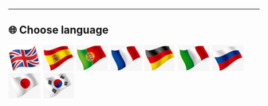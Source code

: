 [PRUSA]: https://github.com/ZONESTAR3D/Slicing-Guide/tree/master/PrusaSlicer#6-slicing-muti-color-for-e4-hotend
[CURA]: https://github.com/ZONESTAR3D/Slicing-Guide/tree/master/cura
[S3D]: https://github.com/ZONESTAR3D/Slicing-Guide/tree/master/Simplify3D#slicing-video-toturial-for-z9v5-with-e4-hotend
[ENDGCODE]: https://github.com/ZONESTAR3D/Slicing-Guide/blob/master/PrusaSlicer/Custom_Gcode.md#end-g-code
[STARTGCODE]: https://github.com/ZONESTAR3D/Slicing-Guide/blob/master/PrusaSlicer/Custom_Gcode.md#start-gcode
[FIRMWARE]: https://github.com/ZONESTAR3D/Firmware

----
## <a id="choose-language">:globe_with_meridians: Choose language </a>
[![](../../../lanpic/EN.png)](https://github.com/ZONESTAR3D/Upgrade-kit-guide/tree/main/HOTEND/E4/User_guide/readme.md)
[![](../../../lanpic/ES.png)](https://github.com/ZONESTAR3D/Upgrade-kit-guide/tree/main/HOTEND/E4/User_guide/readme-es.md)
[![](../../../lanpic/PT.png)](https://github.com/ZONESTAR3D/Upgrade-kit-guide/tree/main/HOTEND/E4/User_guide/readme-pt.md)
[![](../../../lanpic/FR.png)](https://github.com/ZONESTAR3D/Upgrade-kit-guide/tree/main/HOTEND/E4/User_guide/readme-fr.md)
[![](../../../lanpic/DE.png)](https://github.com/ZONESTAR3D/Upgrade-kit-guide/tree/main/HOTEND/E4/User_guide/readme-de.md)
[![](../../../lanpic/IT.png)](https://github.com/ZONESTAR3D/Upgrade-kit-guide/tree/main/HOTEND/E4/User_guide/readme-it.md)
[![](../../../lanpic/RU.png)](https://github.com/ZONESTAR3D/Upgrade-kit-guide/tree/main/HOTEND/E4/User_guide/readme-ru.md)
[![](../../../lanpic/JP.png)](https://github.com/ZONESTAR3D/Upgrade-kit-guide/tree/main/HOTEND/E4/User_guide/readme-jp.md)
[![](../../../lanpic/KR.png)](https://github.com/ZONESTAR3D/Upgrade-kit-guide/tree/main/HOTEND/E4/User_guide/readme-kr.md)
<!-- [![](../../../lanpic/SA.png)](https://github.com/ZONESTAR3D/Upgrade-kit-guide/tree/main/HOTEND/E4/User_guide/readme-ar.md) -->


